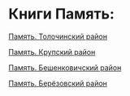 # Книги Память:

[Память. Толочинский район](/kp/tolochinskiy)

[Память. Крупский район](/kp/krupskiy)

[Память. Бешенковичский район](/kp/beshenkovichskiy)

[Память. Берёзовский район](/kp/berezovskiy)
